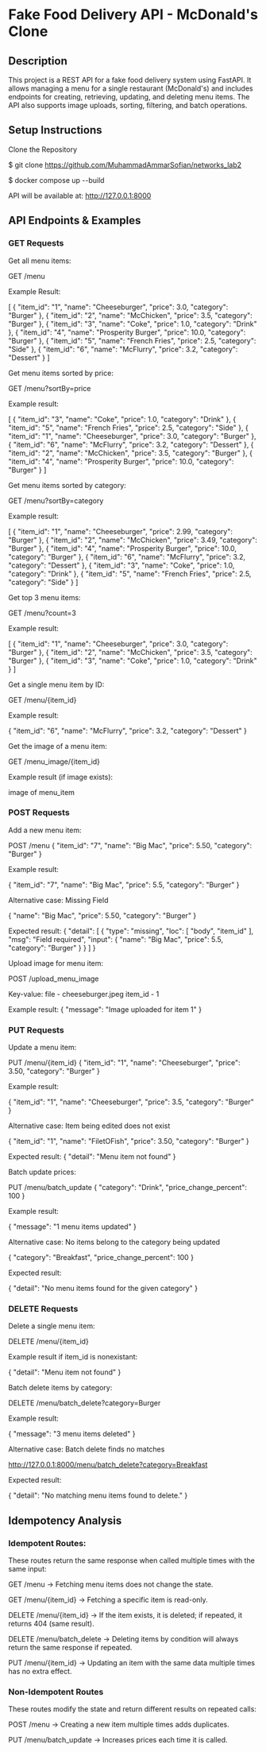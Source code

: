 # Fake Food Delivery API - McDonald's Clone

## Description

This project is a REST API for a fake food delivery system using FastAPI. It allows managing a menu for a single restaurant (McDonald's) and includes endpoints for creating, retrieving, updating, and deleting menu items. The API also supports image uploads, sorting, filtering, and batch operations.

## Setup Instructions

Clone the Repository

$ git clone https://github.com/MuhammadAmmarSofian/networks_lab2

$ docker compose up --build

API will be available at: http://127.0.0.1:8000

## API Endpoints & Examples

### GET Requests


Get all menu items:

GET /menu

Example Result:

[
    {
        "item_id": "1",
        "name": "Cheeseburger",
        "price": 3.0,
        "category": "Burger"
    },
    {
        "item_id": "2",
        "name": "McChicken",
        "price": 3.5,
        "category": "Burger"
    },
    {
        "item_id": "3",
        "name": "Coke",
        "price": 1.0,
        "category": "Drink"
    },
    {
        "item_id": "4",
        "name": "Prosperity Burger",
        "price": 10.0,
        "category": "Burger"
    },
    {
        "item_id": "5",
        "name": "French Fries",
        "price": 2.5,
        "category": "Side"
    },
    {
        "item_id": "6",
        "name": "McFlurry",
        "price": 3.2,
        "category": "Dessert"
    }
]


Get menu items sorted by price:

GET /menu?sortBy=price

Example result:

[
    {
        "item_id": "3",
        "name": "Coke",
        "price": 1.0,
        "category": "Drink"
    },
    {
        "item_id": "5",
        "name": "French Fries",
        "price": 2.5,
        "category": "Side"
    },
    {
        "item_id": "1",
        "name": "Cheeseburger",
        "price": 3.0,
        "category": "Burger"
    },
    {
        "item_id": "6",
        "name": "McFlurry",
        "price": 3.2,
        "category": "Dessert"
    },
    {
        "item_id": "2",
        "name": "McChicken",
        "price": 3.5,
        "category": "Burger"
    },
    {
        "item_id": "4",
        "name": "Prosperity Burger",
        "price": 10.0,
        "category": "Burger"
    }
]


Get menu items sorted by category:

GET /menu?sortBy=category

Example result:

[
    {
        "item_id": "1",
        "name": "Cheeseburger",
        "price": 2.99,
        "category": "Burger"
    },
    {
        "item_id": "2",
        "name": "McChicken",
        "price": 3.49,
        "category": "Burger"
    },
    {
        "item_id": "4",
        "name": "Prosperity Burger",
        "price": 10.0,
        "category": "Burger"
    },
    {
        "item_id": "6",
        "name": "McFlurry",
        "price": 3.2,
        "category": "Dessert"
    },
    {
        "item_id": "3",
        "name": "Coke",
        "price": 1.0,
        "category": "Drink"
    },
    {
        "item_id": "5",
        "name": "French Fries",
        "price": 2.5,
        "category": "Side"
    }
]

Get top 3 menu items:

GET /menu?count=3

Example result:

[
    {
        "item_id": "1",
        "name": "Cheeseburger",
        "price": 3.0,
        "category": "Burger"
    },
    {
        "item_id": "2",
        "name": "McChicken",
        "price": 3.5,
        "category": "Burger"
    },
    {
        "item_id": "3",
        "name": "Coke",
        "price": 1.0,
        "category": "Drink"
    }
]

Get a single menu item by ID:

GET /menu/{item_id}

Example result:

{
    "item_id": "6",
    "name": "McFlurry",
    "price": 3.2,
    "category": "Dessert"
}

Get the image of a menu item:

GET /menu_image/{item_id}

Example result (if image exists):

image of menu_item

### POST Requests

Add a new menu item:

POST /menu
{
    "item_id": "7",
    "name": "Big Mac",
    "price": 5.50,
    "category": "Burger"
}

Example result:

{
    "item_id": "7",
    "name": "Big Mac",
    "price": 5.5,
    "category": "Burger"
}

Alternative case: Missing Field

{
    "name": "Big Mac",
    "price": 5.50,
    "category": "Burger"
}

Expected result:
{
    "detail": [
        {
            "type": "missing",
            "loc": [
                "body",
                "item_id"
            ],
            "msg": "Field required",
            "input": {
                "name": "Big Mac",
                "price": 5.5,
                "category": "Burger"
            }
        }
    ]
}

Upload image for menu item:

POST /upload_menu_image

Key-value:
file - cheeseburger.jpeg
item_id - 1

Example result:
{
    "message": "Image uploaded for item 1"
}

### PUT Requests


Update a menu item:

PUT /menu/{item_id}
{
    "item_id": "1",
    "name": "Cheeseburger",
    "price": 3.50,
    "category": "Burger"
}

Example result:

{
    "item_id": "1",
    "name": "Cheeseburger",
    "price": 3.5,
    "category": "Burger"
}

Alternative case: Item being edited does not exist

{
    "item_id": "1",
    "name": "FiletOFish",
    "price": 3.50,
    "category": "Burger"
}

Expected result:
{
    "detail": "Menu item not found"
}

Batch update prices:

PUT /menu/batch_update
{
    "category": "Drink",
    "price_change_percent": 100
}

Example result:

{
    "message": "1 menu items updated"
}

Alternative case: No items belong to the category being updated

{
    "category": "Breakfast",
    "price_change_percent": 100
}

Expected result:

{
    "detail": "No menu items found for the given category"
}

### DELETE Requests

Delete a single menu item:

DELETE /menu/{item_id}

Example result if item_id is nonexistant:

{
    "detail": "Menu item not found"
}

Batch delete items by category:

DELETE /menu/batch_delete?category=Burger

Example result:

{
    "message": "3 menu items deleted"
}

Alternative case: Batch delete finds no matches

http://127.0.0.1:8000/menu/batch_delete?category=Breakfast

Expected result:

{
    "detail": "No matching menu items found to delete."
}

## Idempotency Analysis

### Idempotent Routes:

These routes return the same response when called multiple times with the same input:

GET /menu → Fetching menu items does not change the state.

GET /menu/{item_id} → Fetching a specific item is read-only.

DELETE /menu/{item_id} → If the item exists, it is deleted; if repeated, it returns 404 (same result).

DELETE /menu/batch_delete → Deleting items by condition will always return the same response if repeated.

PUT /menu/{item_id} → Updating an item with the same data multiple times has no extra effect.


### Non-Idempotent Routes

These routes modify the state and return different results on repeated calls:

POST /menu → Creating a new item multiple times adds duplicates.

PUT /menu/batch_update → Increases prices each time it is called.


